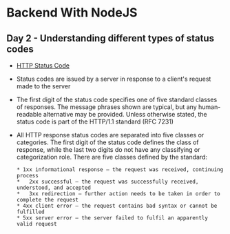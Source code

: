 # Backend With NodeJS

## Day 2 - Understanding different types of status codes
* [HTTP Status Code](https://en.wikipedia.org/wiki/List_of_HTTP_status_codes)
* Status codes are issued by a server in response to a client's request made to the server
* The first digit of the status code specifies one of five standard classes of responses. The message phrases shown are typical, but any human-readable alternative may be provided. Unless otherwise stated, the status code is part of the HTTP/1.1 standard (RFC 7231)
* All HTTP response status codes are separated into five classes or categories. The first digit of the status code defines the class of response, while the last two digits do not have any classifying or categorization role. There are five classes defined by the standard:

      * 1xx informational response – the request was received, continuing process
      *   2xx successful – the request was successfully received, understood, and accepted
      *   3xx redirection – further action needs to be taken in order to complete the request
      * 4xx client error – the request contains bad syntax or cannot be fulfilled
      * 5xx server error – the server failed to fulfil an apparently valid request